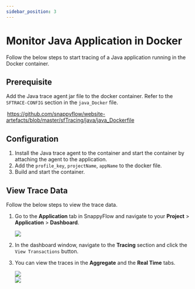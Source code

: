 ```yaml
---
sidebar_position: 3 
---
```


# Monitor Java Application in Docker

Follow the below steps to start tracing of a Java application running in the Docker container.

## Prerequisite

Add the Java trace agent jar file to the docker container. Refer to the `SFTRACE-CONFIG` section in the `java_Docker` file.

 https://github.com/snappyflow/website-artefacts/blob/master/sfTracing/java/java_Dockerfile 

## Configuration

1. Install the Java trace agent to the container and start the container by attaching the agent to the application. 
2. Add the  `profile_key`, `projectName`, `appName` to the docker file.
3. Build and start the container.

## View Trace Data

Follow the below steps to view the trace data.

1. Go to the **Application** tab in SnappyFlow and navigate  to your **Project** > **Application** > **Dashboard**.

   <img src="/img/tracing/image_2.png" />

2. In the dashboard window, navigate to the **Tracing** section and click the `View Transactions` button.

3. You can view the traces in the **Aggregate** and the **Real Time** tabs.

   <img src="/img/tracing/image_1.png" />

   <br/>

   <img src="/img/tracing/image_3.png" />